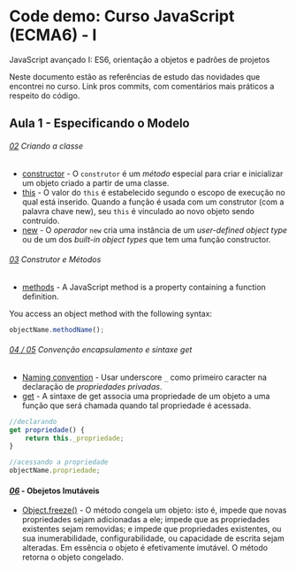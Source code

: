 # Code demo: Curso JavaScript (ECMA6) - I
JavaScript avançado I: ES6, orientação a objetos e padrões de projetos

Neste documento estão as referências de estudo das novidades que encontrei no curso. 
Link pros commits, com comentários mais práticos a respeito do código.

## Aula 1 - Especificando o Modelo

###### [_02_](https://github.com/edbmuller/ES6_1/commit/8aad0b656f708a456082450ba8239839d93cdce2) Criando a classe
* [constructor](https://www.w3schools.com/js/js_object_constructors.asp) - O `construtor` é um _método_ especial para criar e inicializar um objeto criado a partir de uma classe.
* [this](https://www.w3schools.com/js/js_object_constructors.asp) - O valor do `this` é estabelecido segundo o escopo de execução no qual está inserido. Quando a função é usada com um construtor (com a palavra chave new), seu `this` é vinculado ao novo objeto sendo contruído.
* [new](https://developer.mozilla.org/en-US/docs/Web/JavaScript/Reference/Operators/new) - O _operador_ `new` cria uma instância de um _user-defined object type_ ou de um dos _built-in object types_ que tem uma função constructor. 


###### [_03_](https://github.com/edbmuller/ES6_1/commit/693ea32852a39015e099ba306c2d6bdb158c311f) Construtor e Métodos 
* [methods](https://www.w3schools.com/js/js_object_methods.asp) - A JavaScript method is a property containing a function definition. 

You access an object method with the following syntax:
```javascript
objectName.methodName();
```


###### [_04_ / _05_](https://github.com/edbmuller/ES6_1/commit/40ce9baeaed9faf15110b876ba683efdebf58835) Convenção encapsulamento e sintaxe get
* [Naming convention](https://snowdream.github.io/javascript-style-guide/javascript-style-guide/br/naming-conventions.html) - Usar underscore `_` como primeiro caracter na declaração de _propriedades privadas_.
* [get](https://developer.mozilla.org/pt-BR/docs/Web/JavaScript/Reference/Functions/get#Sintaxe) - A sintaxe de get associa uma propriedade de um objeto a uma função que será chamada quando tal propriedade é acessada.

```javascript
//declarando
get propriedade() {
    return this._propriedade;
}

//acessando a propriedade
objectName.propriedade;
```

#### [_06_](https://developer.mozilla.org/pt-BR/docs/Web/JavaScript/Reference/Global_Objects/Object/freeze) - Obejetos Imutáveis 
* [Object.freeze()](https://developer.mozilla.org/pt-BR/docs/Web/JavaScript/Reference/Global_Objects/Object/freeze) - O método congela um objeto: isto é, impede que novas propriedades sejam adicionadas a ele; impede que as propriedades existentes sejam removidas; e impede que propriedades existentes, ou sua inumerabilidade, configurabilidade, ou capacidade de escrita sejam alteradas. Em essência o objeto é efetivamente imutável. O método retorna o objeto congelado.


